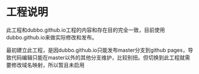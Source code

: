 # 工程说明
此工程和dubbo.github.io工程的内容和存在目的完全一致，目前使用dubbo.github.io来做实际修改和发布。  

最初建立此工程，是因dubbo.github.io只能发布master分支到github pages，导致代码编辑只能在master以外的其他分支维护，比较别扭。但切换到此工程就需要修改域名映射，所以暂且未启用
